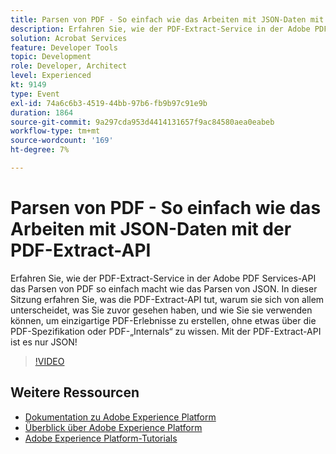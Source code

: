 ```yaml
---
title: Parsen von PDF - So einfach wie das Arbeiten mit JSON-Daten mit der PDF-Extract-API
description: Erfahren Sie, wie der PDF-Extract-Service in der Adobe PDF Services-API das Parsen von PDF so einfach macht wie das Parsen von JSON. In dieser Sitzung erfahren Sie, was die PDF-Extract-API tut, warum sie sich von allem unterscheidet, was Sie zuvor gesehen haben, und wie Sie sie verwenden können, um einzigartige PDF-Erlebnisse zu erstellen, ohne etwas über die PDF-Spezifikation oder PDF-„Internals“ zu wissen. Mit der PDF-Extract-API ist es nur JSON!
solution: Acrobat Services
feature: Developer Tools
topic: Development
role: Developer, Architect
level: Experienced
kt: 9149
type: Event
exl-id: 74a6c6b3-4519-44bb-97b6-fb9b97c91e9b
duration: 1864
source-git-commit: 9a297cda953d4414131657f9ac84580aea0eabeb
workflow-type: tm+mt
source-wordcount: '169'
ht-degree: 7%

---
```


# Parsen von PDF - So einfach wie das Arbeiten mit JSON-Daten mit der PDF-Extract-API

Erfahren Sie, wie der PDF-Extract-Service in der Adobe PDF Services-API das Parsen von PDF so einfach macht wie das Parsen von JSON. In dieser Sitzung erfahren Sie, was die PDF-Extract-API tut, warum sie sich von allem unterscheidet, was Sie zuvor gesehen haben, und wie Sie sie verwenden können, um einzigartige PDF-Erlebnisse zu erstellen, ohne etwas über die PDF-Spezifikation oder PDF-„Internals“ zu wissen. Mit der PDF-Extract-API ist es nur JSON!


>[!VIDEO](https://video.tv.adobe.com/v/337600/?quality=12&learn=on&hidetitle=true)

## Weitere Ressourcen

- [Dokumentation zu Adobe Experience Platform](https://experienceleague.adobe.com/docs/experience-platform.html?lang=de)
- [Überblick über Adobe Experience Platform](https://experienceleague.adobe.com/docs/experience-platform/landing/home.html?lang=de)
- [Adobe Experience Platform-Tutorials](https://experienceleague.adobe.com/docs/platform-learn/tutorials/overview.html?lang=de)
